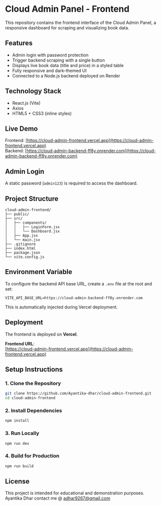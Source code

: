 # Cloud Admin Panel - Frontend

This repository contains the frontend interface of the Cloud Admin Panel, a responsive dashboard for scraping and visualizing book data.

## Features

- Admin login with password protection
- Trigger backend scraping with a single button
- Displays live book data (title and price) in a styled table
- Fully responsive and dark-themed UI
- Connected to a Node.js backend deployed on Render

## Technology Stack

- React.js (Vite)
- Axios
- HTML5 + CSS3 (inline styles)

## Live Demo

Frontend: [https://cloud-admin-frontend.vercel.app](https://cloud-admin-frontend.vercel.app)  
Backend: [https://cloud-admin-backend-ff8y.onrender.com](https://cloud-admin-backend-ff8y.onrender.com)

## Admin Login

A static password (`admin123`) is required to access the dashboard.

## Project Structure

```
cloud-admin-frontend/
├── public/
├── src/
│   ├── components/
│   │   ├── LoginForm.jsx
│   │   └── Dashboard.jsx
│   ├── App.jsx
│   └── main.jsx
├── .gitignore
├── index.html
├── package.json
└── vite.config.js
```

## Environment Variable

To configure the backend API base URL, create a `.env` file at the root and set:

```
VITE_API_BASE_URL=https://cloud-admin-backend-ff8y.onrender.com
```

This is automatically injected during Vercel deployment.

## Deployment

The frontend is deployed on **Vercel**.

**Frontend URL**:  
[https://cloud-admin-frontend.vercel.app](https://cloud-admin-frontend.vercel.app)

## Setup Instructions

### 1. Clone the Repository

```bash
git clone https://github.com/Ayantika-dhar/cloud-admin-frontend.git
cd cloud-admin-frontend
```

### 2. Install Dependencies

```bash
npm install
```

### 3. Run Locally

```bash
npm run dev
```

### 4. Build for Production

```bash
npm run build
```

## License

This project is intended for educational and demonstration purposes.
Ayantika Dhar
contact me @ adhar9267@gmail.com

